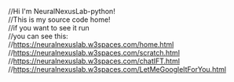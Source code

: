 //Hi I'm NeuralNexusLab-python!                                                                                                       
//This is my source code home!                                                                                                                           
//if you want to see it run                                                                                                                            
//you can see this:                                                                                                                
//https://neuralnexuslab.w3spaces.com/home.html                                                                                                                                      
//https://neuralnexuslab.w3spaces.com/scratch.html                                                                                                                
//https://neuralnexuslab.w3spaces.com/chatIFT.html                                                                                                                
//https://neuralnexuslab.w3spaces.com/LetMeGoogleItForYou.html                                                                                                        

